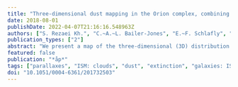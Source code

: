 ```yaml
---
title: "Three-dimensional dust mapping in the Orion complex, combining Gaia-TGAS, 2MASS, and WISE"
date: 2018-08-01
publishDate: 2022-04-07T21:16:16.548963Z
authors: ["S. Rezaei Kh.", "C.~A.~L. Bailer-Jones", "E.~F. Schlafly", "M. Fouesneau"]
publication_types: ["2"]
abstract: "We present a map of the three-dimensional (3D) distribution of dust in the Orion complex. Orion is the closest site of high-mass star formation, making it an excellent laboratory for studying the interstellar medium and star formation. We used data from the Gaia-TGAS catalogue combined with photometry from 2MASS and WISE to get the distances and extinctions of individual stars in the vicinity of the Orion complex. We use a Gaussian process and adopt a non-parametric method to infer the probability distribution function of the dust densities at arbitrary points throughout the region. We map the dust distribution towards different parts of the Orion complex. We find that the distance and depth of the cloud are compatible with other recent works, which show that the method can be applicable to local molecular clouds to map their 3D dust distribution. We also demonstrate the danger of only using colours of stars to derive their extinctions without considering further physical constraints, such as the colour-magnitude diagram (CMD)."
featured: false
publication: "*åp*"
tags: ["parallaxes", "ISM: clouds", "dust", "extinction", "galaxies: ISM"]
doi: "10.1051/0004-6361/201732503"
---
```


